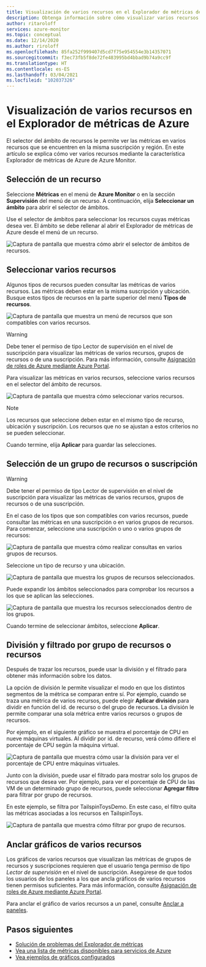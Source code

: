 ```yaml
---
title: Visualización de varios recursos en el Explorador de métricas de Azure
description: Obtenga información sobre cómo visualizar varios recursos mediante el Explorador de métricas de Azure.
author: ritaroloff
services: azure-monitor
ms.topic: conceptual
ms.date: 12/14/2020
ms.author: riroloff
ms.openlocfilehash: 85fa252f999407d5cd7f75e954554e3b14357071
ms.sourcegitcommit: f3ec73fb5f8de72fe483995bd4bbad9b74a9cc9f
ms.translationtype: HT
ms.contentlocale: es-ES
ms.lasthandoff: 03/04/2021
ms.locfileid: "102037326"
---
```

# <a name="view-multiple-resources-in-the-azure-metrics-explorer"></a>Visualización de varios recursos en el Explorador de métricas de Azure

El selector del ámbito de recursos le permite ver las métricas en varios recursos que se encuentren en la misma suscripción y región. En este artículo se explica cómo ver varios recursos mediante la característica Explorador de métricas de Azure de Azure Monitor. 

## <a name="select-a-resource"></a>Selección de un recurso 

Seleccione **Métricas** en el menú de **Azure Monitor** o en la sección **Supervisión** del menú de un recurso. A continuación, elija **Seleccionar un ámbito** para abrir el selector de ámbitos. 

Use el selector de ámbitos para seleccionar los recursos cuyas métricas desea ver. El ámbito se debe rellenar al abrir el Explorador de métricas de Azure desde el menú de un recurso. 

![Captura de pantalla que muestra cómo abrir el selector de ámbitos de recursos.](./media/metrics-dynamic-scope/019.png)

## <a name="select-multiple-resources"></a>Seleccionar varios recursos 

Algunos tipos de recursos pueden consultar las métricas de varios recursos. Las métricas deben estar en la misma suscripción y ubicación. Busque estos tipos de recursos en la parte superior del menú **Tipos de recursos**.

![Captura de pantalla que muestra un menú de recursos que son compatibles con varios recursos.](./media/metrics-dynamic-scope/020.png)

> [!WARNING] 
> Debe tener el permiso de tipo Lector de supervisión en el nivel de suscripción para visualizar las métricas de varios recursos, grupos de recursos o de una suscripción. Para más información, consulte [Asignación de roles de Azure mediante Azure Portal](../../role-based-access-control/role-assignments-portal.md).

Para visualizar las métricas en varios recursos, seleccione varios recursos en el selector del ámbito de recursos. 

![Captura de pantalla que muestra cómo seleccionar varios recursos.](./media/metrics-dynamic-scope/021.png)

> [!NOTE]
> Los recursos que seleccione deben estar en el mismo tipo de recurso, ubicación y suscripción. Los recursos que no se ajustan a estos criterios no se pueden seleccionar. 

Cuando termine, elija **Aplicar** para guardar las selecciones. 

## <a name="select-a-resource-group-or-subscription"></a>Selección de un grupo de recursos o suscripción 

> [!WARNING]
> Debe tener el permiso de tipo Lector de supervisión en el nivel de suscripción para visualizar las métricas de varios recursos, grupos de recursos o de una suscripción. 

En el caso de los tipos que son compatibles con varios recursos, puede consultar las métricas en una suscripción o en varios grupos de recursos. Para comenzar, seleccione una suscripción o uno o varios grupos de recursos: 

![Captura de pantalla que muestra cómo realizar consultas en varios grupos de recursos.](./media/metrics-dynamic-scope/022.png)

Seleccione un tipo de recurso y una ubicación. 

![Captura de pantalla que muestra los grupos de recursos seleccionados.](./media/metrics-dynamic-scope/023.png)

Puede expandir los ámbitos seleccionados para comprobar los recursos a los que se aplican las selecciones.

![Captura de pantalla que muestra los recursos seleccionados dentro de los grupos.](./media/metrics-dynamic-scope/024.png)

Cuando termine de seleccionar ámbitos, seleccione **Aplicar**. 

## <a name="split-and-filter-by-resource-group-or-resources"></a>División y filtrado por grupo de recursos o recursos

Después de trazar los recursos, puede usar la división y el filtrado para obtener más información sobre los datos. 

La opción de división le permite visualizar el modo en que los distintos segmentos de la métrica se comparan entre sí. Por ejemplo, cuando se traza una métrica de varios recursos, puede elegir **Aplicar división** para dividir en función del id. de recurso o del grupo de recursos. La división le permite comparar una sola métrica entre varios recursos o grupos de recursos.  

Por ejemplo, en el siguiente gráfico se muestra el porcentaje de CPU en nueve máquinas virtuales. Al dividir por id. de recurso, verá cómo difiere el porcentaje de CPU según la máquina virtual. 

![Captura de pantalla que muestra cómo usar la división para ver el porcentaje de CPU entre máquinas virtuales.](./media/metrics-dynamic-scope/026.png)

Junto con la división, puede usar el filtrado para mostrar solo los grupos de recursos que desea ver.  Por ejemplo, para ver el porcentaje de CPU de las VM de un determinado grupo de recursos, puede seleccionar **Agregar filtro** para filtrar por grupo de recursos. 

En este ejemplo, se filtra por TailspinToysDemo. En este caso, el filtro quita las métricas asociadas a los recursos en TailspinToys. 

![Captura de pantalla que muestra cómo filtrar por grupo de recursos.](./media/metrics-dynamic-scope/027.png)

## <a name="pin-multiple-resource-charts"></a>Anclar gráficos de varios recursos 

Los gráficos de varios recursos que visualizan las métricas de grupos de recursos y suscripciones requieren que el usuario tenga permiso de tipo *Lector de supervisión* en el nivel de suscripción. Asegúrese de que todos los usuarios de los paneles a los que ancla gráficos de varios recursos tienen permisos suficientes. Para más información, consulte [Asignación de roles de Azure mediante Azure Portal](../../role-based-access-control/role-assignments-portal.md).

Para anclar el gráfico de varios recursos a un panel, consulte [Anclar a paneles](../essentials/metrics-charts.md#pinning-to-dashboards). 

## <a name="next-steps"></a>Pasos siguientes

* [Solución de problemas del Explorador de métricas](../essentials/metrics-troubleshoot.md)
* [Vea una lista de métricas disponibles para servicios de Azure](./metrics-supported.md)
* [Vea ejemplos de gráficos configurados](../essentials/metric-chart-samples.md)